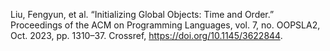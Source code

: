 Liu, Fengyun, et al. “Initializing Global Objects: Time and Order.” Proceedings of the ACM on Programming Languages, vol. 7, no. OOPSLA2, Oct. 2023, pp. 1310–37. Crossref, <a href='https://doi.org/10.1145/3622844' target='_blank'>https://doi.org/10.1145/3622844</a>.